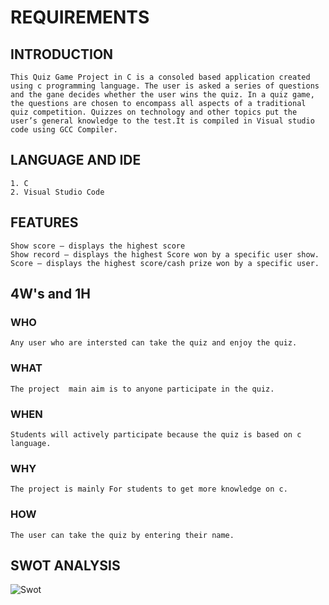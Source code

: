 # REQUIREMENTS
## INTRODUCTION
	  
	This Quiz Game Project in C is a consoled based application created using c programming language. The user is asked a series of questions and the gane decides whether the user wins the quiz. In a quiz game, the questions are chosen to encompass all aspects of a traditional quiz competition. Quizzes on technology and other topics put the user’s general knowledge to the test.It is compiled in Visual studio code using GCC Compiler.

## LANGUAGE AND IDE
     	
	1. C
	2. Visual Studio Code
	
## FEATURES

	Show score – displays the highest score
	Show record – displays the highest Score won by a specific user show.
	Score – displays the highest score/cash prize won by a specific user.
	
## 4W's and 1H

### WHO
	Any user who are intersted can take the quiz and enjoy the quiz.
	
### WHAT
	The project  main aim is to anyone participate in the quiz.

### WHEN
	Students will actively participate because the quiz is based on c language.
	
### WHY
	The project is mainly For students to get more knowledge on c.
	
### HOW
	The user can take the quiz by entering their name.

## SWOT ANALYSIS
![Swot](https://user-images.githubusercontent.com/94168215/142724393-9ac737a8-125d-45bb-b5df-d38e90c4d1b7.png)
